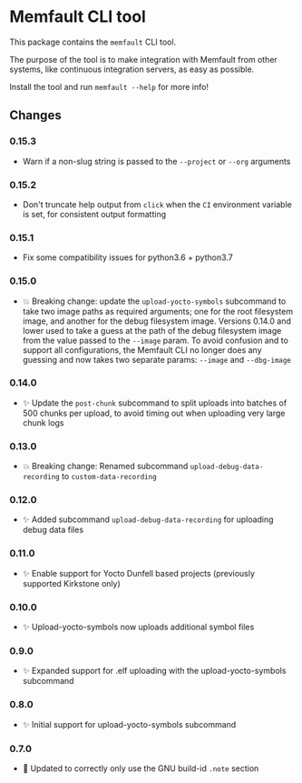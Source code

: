 # Memfault CLI tool

This package contains the `memfault` CLI tool.

The purpose of the tool is to make integration with Memfault from other systems,
like continuous integration servers, as easy as possible.

Install the tool and run `memfault --help` for more info!

## Changes

### 0.15.3

- Warn if a non-slug string is passed to the `--project` or `--org` arguments

### 0.15.2

- Don't truncate help output from `click` when the `CI` environment variable is
  set, for consistent output formatting

### 0.15.1

- Fix some compatibility issues for python3.6 + python3.7

### 0.15.0

- 💥 Breaking change: update the `upload-yocto-symbols` subcommand to take two
  image paths as required arguments; one for the root filesystem image, and
  another for the debug filesystem image. Versions 0.14.0 and lower used to take
  a guess at the path of the debug filesystem image from the value passed to the
  `--image` param. To avoid confusion and to support all configurations, the
  Memfault CLI no longer does any guessing and now takes two separate params:
  `--image` and `--dbg-image`

### 0.14.0

- ✨ Update the `post-chunk` subcommand to split uploads into batches of 500
  chunks per upload, to avoid timing out when uploading very large chunk logs

### 0.13.0

- 💥 Breaking change: Renamed subcommand `upload-debug-data-recording` to
  `custom-data-recording`

### 0.12.0

- ✨ Added subcommand `upload-debug-data-recording` for uploading debug data
  files

### 0.11.0

- ✨ Enable support for Yocto Dunfell based projects (previously supported
  Kirkstone only)

### 0.10.0

- ✨ Upload-yocto-symbols now uploads additional symbol files

### 0.9.0

- ✨ Expanded support for .elf uploading with the upload-yocto-symbols
  subcommand

### 0.8.0

- ✨ Initial support for upload-yocto-symbols subcommand

### 0.7.0

- 🐛 Updated to correctly only use the GNU build-id `.note` section
